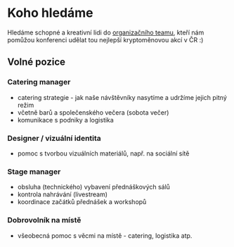 # Koho hledáme

Hledáme schopné a kreativní lidi do [organizačního teamu](./), kteří nám pomůžou konferenci udělat tou nejlepší kryptoměnovou akcí v ČR :)

## Volné pozice

### Catering manager

* catering strategie - jak naše návštěvníky nasytíme a udržíme jejich pitný režim
* včetně barů a společenského večera (sobota večer)
* komunikace s podniky a logistika

### Designer / vizuální identita

* pomoc s tvorbou vizuálních materiálů, např. na sociální sítě

### Stage manager

* obsluha (technického) vybavení přednáškových sálů
* kontrola nahrávání (livestream)
* koordinace začátků přednášek a workshopů

### Dobrovolník na místě

* všeobecná pomoc s věcmi na místě - catering, logistika atp.
